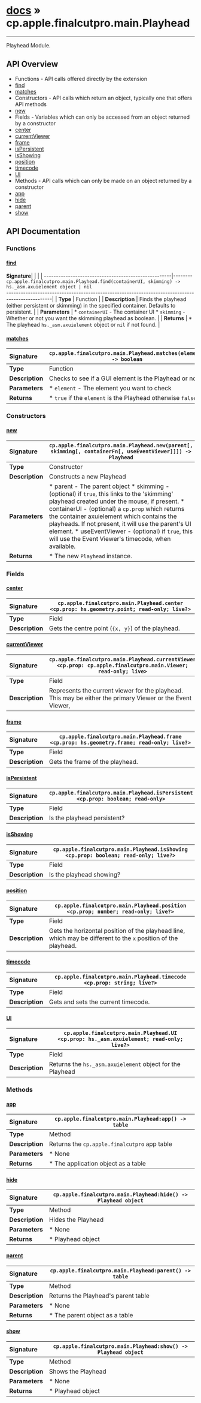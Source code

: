 # [docs](index.md) » cp.apple.finalcutpro.main.Playhead
---

Playhead Module.

## API Overview
* Functions - API calls offered directly by the extension
 * [find](#find)
 * [matches](#matches)
* Constructors - API calls which return an object, typically one that offers API methods
 * [new](#new)
* Fields - Variables which can only be accessed from an object returned by a constructor
 * [center](#center)
 * [currentViewer](#currentviewer)
 * [frame](#frame)
 * [isPersistent](#ispersistent)
 * [isShowing](#isshowing)
 * [position](#position)
 * [timecode](#timecode)
 * [UI](#ui)
* Methods - API calls which can only be made on an object returned by a constructor
 * [app](#app)
 * [hide](#hide)
 * [parent](#parent)
 * [show](#show)

## API Documentation

### Functions

#### [find](#find)
| <span style="float: left;">**Signature**</span> | <span style="float: left;">`cp.apple.finalcutpro.main.Playhead.find(containerUI, skimming) -> hs._asm.axuielement object | nil` </span>                                                          |
| -----------------------------------------------------|---------------------------------------------------------------------------------------------------------|
| **Type**                                             | Function                                                                                         |
| **Description**                                      | Finds the playhead (either persistent or skimming) in the specified container. Defaults to persistent.                                                                                         |
| **Parameters**                                       |  * `containerUI` - The container UI * `skimming` - Whether or not you want the skimming playhead as boolean.                                       |
| **Returns**                                          |  * The playhead `hs._asm.axuielement` object or `nil` if not found.                                                |

#### [matches](#matches)
| <span style="float: left;">**Signature**</span> | <span style="float: left;">`cp.apple.finalcutpro.main.Playhead.matches(element) -> boolean` </span>                                                          |
| -----------------------------------------------------|---------------------------------------------------------------------------------------------------------|
| **Type**                                             | Function                                                                                         |
| **Description**                                      | Checks to see if a GUI element is the Playhead or not                                                                                         |
| **Parameters**                                       |  * `element`    - The element you want to check                                       |
| **Returns**                                          |  * `true` if the `element` is the Playhead otherwise `false`                                                |

### Constructors

#### [new](#new)
| <span style="float: left;">**Signature**</span> | <span style="float: left;">`cp.apple.finalcutpro.main.Playhead.new(parent[, skimming[, containerFn[, useEventViewer]]]) -> Playhead` </span>                                                          |
| -----------------------------------------------------|---------------------------------------------------------------------------------------------------------|
| **Type**                                             | Constructor                                                                                         |
| **Description**                                      | Constructs a new Playhead                                                                                         |
| **Parameters**                                       |  * parent        - The parent object * skimming      - (optional) if `true`, this links to the 'skimming' playhead created under the mouse, if present. * containerUI   - (optional) a `cp.prop` which returns the container axuielement which contains the playheads. If not present, it will use the parent's UI element. * useEventViewer - (optional) if `true`, this will use the Event Viewer's timecode, when available.                                       |
| **Returns**                                          |  * The new `Playhead` instance.                                                |

### Fields

#### [center](#center)
| <span style="float: left;">**Signature**</span> | <span style="float: left;">`cp.apple.finalcutpro.main.Playhead.center <cp.prop: hs.geometry.point; read-only; live?>` </span>                                                          |
| -----------------------------------------------------|---------------------------------------------------------------------------------------------------------|
| **Type**                                             | Field                                                                                         |
| **Description**                                      | Gets the centre point (`{x, y}`) of the playhead.                                                                                         |

#### [currentViewer](#currentviewer)
| <span style="float: left;">**Signature**</span> | <span style="float: left;">`cp.apple.finalcutpro.main.Playhead.currentViewer <cp.prop: cp.apple.finalcutpro.main.Viewer; read-only; live>` </span>                                                          |
| -----------------------------------------------------|---------------------------------------------------------------------------------------------------------|
| **Type**                                             | Field                                                                                         |
| **Description**                                      | Represents the current viewer for the playhead. This may be either the primary Viewer or the Event Viewer,                                                                                         |

#### [frame](#frame)
| <span style="float: left;">**Signature**</span> | <span style="float: left;">`cp.apple.finalcutpro.main.Playhead.frame <cp.prop: hs.geometry.frame; read-only; live?>` </span>                                                          |
| -----------------------------------------------------|---------------------------------------------------------------------------------------------------------|
| **Type**                                             | Field                                                                                         |
| **Description**                                      | Gets the frame of the playhead.                                                                                         |

#### [isPersistent](#ispersistent)
| <span style="float: left;">**Signature**</span> | <span style="float: left;">`cp.apple.finalcutpro.main.Playhead.isPersistent <cp.prop: boolean; read-only>` </span>                                                          |
| -----------------------------------------------------|---------------------------------------------------------------------------------------------------------|
| **Type**                                             | Field                                                                                         |
| **Description**                                      | Is the playhead persistent?                                                                                         |

#### [isShowing](#isshowing)
| <span style="float: left;">**Signature**</span> | <span style="float: left;">`cp.apple.finalcutpro.main.Playhead.isShowing <cp.prop: boolean; read-only; live?>` </span>                                                          |
| -----------------------------------------------------|---------------------------------------------------------------------------------------------------------|
| **Type**                                             | Field                                                                                         |
| **Description**                                      | Is the playhead showing?                                                                                         |

#### [position](#position)
| <span style="float: left;">**Signature**</span> | <span style="float: left;">`cp.apple.finalcutpro.main.Playhead.position <cp.prop; number; read-only; live?>` </span>                                                          |
| -----------------------------------------------------|---------------------------------------------------------------------------------------------------------|
| **Type**                                             | Field                                                                                         |
| **Description**                                      | Gets the horizontal position of the playhead line, which may be different to the `x` position of the playhead.                                                                                         |

#### [timecode](#timecode)
| <span style="float: left;">**Signature**</span> | <span style="float: left;">`cp.apple.finalcutpro.main.Playhead.timecode <cp.prop: string; live?>` </span>                                                          |
| -----------------------------------------------------|---------------------------------------------------------------------------------------------------------|
| **Type**                                             | Field                                                                                         |
| **Description**                                      | Gets and sets the current timecode.                                                                                         |

#### [UI](#ui)
| <span style="float: left;">**Signature**</span> | <span style="float: left;">`cp.apple.finalcutpro.main.Playhead.UI <cp.prop: hs._asm.axuielement; read-only; live?>` </span>                                                          |
| -----------------------------------------------------|---------------------------------------------------------------------------------------------------------|
| **Type**                                             | Field                                                                                         |
| **Description**                                      | Returns the `hs._asm.axuielement` object for the Playhead                                                                                         |

### Methods

#### [app](#app)
| <span style="float: left;">**Signature**</span> | <span style="float: left;">`cp.apple.finalcutpro.main.Playhead:app() -> table` </span>                                                          |
| -----------------------------------------------------|---------------------------------------------------------------------------------------------------------|
| **Type**                                             | Method                                                                                         |
| **Description**                                      | Returns the `cp.apple.finalcutpro` app table                                                                                         |
| **Parameters**                                       |  * None                                       |
| **Returns**                                          |  * The application object as a table                                                |

#### [hide](#hide)
| <span style="float: left;">**Signature**</span> | <span style="float: left;">`cp.apple.finalcutpro.main.Playhead:hide() -> Playhead object` </span>                                                          |
| -----------------------------------------------------|---------------------------------------------------------------------------------------------------------|
| **Type**                                             | Method                                                                                         |
| **Description**                                      | Hides the Playhead                                                                                         |
| **Parameters**                                       |  * None                                       |
| **Returns**                                          |  * Playhead object                                                |

#### [parent](#parent)
| <span style="float: left;">**Signature**</span> | <span style="float: left;">`cp.apple.finalcutpro.main.Playhead:parent() -> table` </span>                                                          |
| -----------------------------------------------------|---------------------------------------------------------------------------------------------------------|
| **Type**                                             | Method                                                                                         |
| **Description**                                      | Returns the Playhead's parent table                                                                                         |
| **Parameters**                                       |  * None                                       |
| **Returns**                                          |  * The parent object as a table                                                |

#### [show](#show)
| <span style="float: left;">**Signature**</span> | <span style="float: left;">`cp.apple.finalcutpro.main.Playhead:show() -> Playhead object` </span>                                                          |
| -----------------------------------------------------|---------------------------------------------------------------------------------------------------------|
| **Type**                                             | Method                                                                                         |
| **Description**                                      | Shows the Playhead                                                                                         |
| **Parameters**                                       |  * None                                       |
| **Returns**                                          |  * Playhead object                                                |

